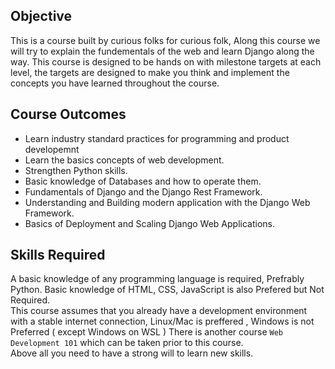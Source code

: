 ## Objective

This is a course built by curious folks for curious folk, Along this course we will try to explain the fundementals of the web and learn Django along the way. This course is designed to be hands on with milestone targets at each level, the targets are designed to make you think and implement the concepts you have learned throughout the course.

## Course Outcomes

- Learn industry standard practices for programming and product developemnt
- Learn the basics concepts of web development.
- Strengthen Python skills.
- Basic knowledge of Databases and how to operate them.
- Fundamentals of Django and the Django Rest Framework.
- Understanding and Building modern application with the Django Web Framework.
- Basics of Deployment and Scaling Django Web Applications.

## Skills Required

A basic knowledge of any programming language is required, Prefrably Python. Basic knowledge of HTML, CSS, JavaScript is also Prefered but Not Required.  
This course assumes that you already have a development environment with a stable internet connection, Linux/Mac is preffered , Windows is not Preferred ( except Windows on WSL )
There is another course `Web Development 101` which can be taken prior to this course.  
Above all you need to have a strong will to learn new skills.
